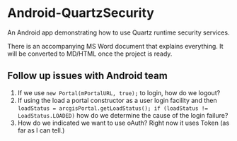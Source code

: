 # Android-QuartzSecurity
An Android app demonstrating how to use Quartz runtime security services.

There is an accompanying MS Word document that explains everything. It will be converted to MD/HTML once the project is ready.

## Follow up issues with Android team
1. If we use `new Portal(mPortalURL, true);` to login, how do we logout?
2. If using the load a portal constructor as a user login facility and then `loadStatus = arcgisPortal.getLoadStatus(); if (loadStatus != LoadStatus.LOADED)` how do we determine the cause of the login failure?
3. How do we indicated we want to use oAuth? Right now it uses Token (as far as I can tell.)

